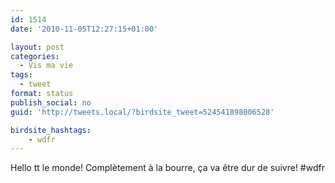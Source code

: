```yaml
---
id: 1514
date: '2010-11-05T12:27:15+01:00'

layout: post
categories:
  - Vis ma vie
tags:
  - tweet
format: status
publish_social: no
guid: 'http://tweets.local/?birdsite_tweet=524541898006528'

birdsite_hashtags:
    - wdfr
---
```


Hello tt le monde! Complètement à la bourre, ça va être dur de suivre! #wdfr